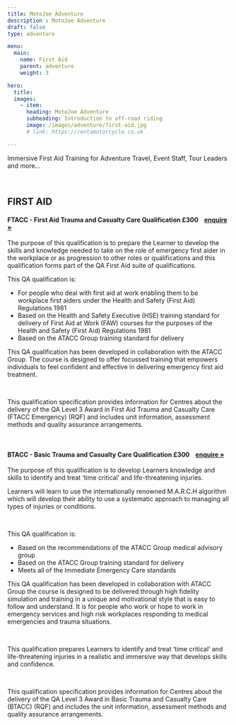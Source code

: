 ```yaml
---
title: MotoJoe Adventure
description : MotoJoe Adventure
draft: false
type: adventure

menu:
  main:
    name: First Aid
    parent: adventure
    weight: 3

hero:
  title: 
  images: 
    - item:
      heading: MotoJoe Adventure
      subheading: Introduction to off-road riding
      image: /images/adventure/first-aid.jpg
      # link: https://rentamotorcycle.co.uk

---
```

<div class="">
    <div class="row">
        <div class="col">
            <p class="lead text-center">
                Immersive First Aid Training for Adventure Travel, Event Staff, Tour Leaders and more...
            </p>
        </div>
    </div>
    <br/>
    <!-- <hr class="featurette-divider"> -->
    <div class="row">
        <div class="col">
            <h2 class="text-center mb-5 mt-5">FIRST AID</h2>
        </div>
    </div>
    <div class="card">
        <h4 class="card-header d-flex justify-content-between align-items-center">
            FTACC - First Aid Trauma and Casualty Care Qualification
            <span>£300&nbsp;&nbsp;&nbsp;&nbsp;<a class="btn btn-main-sm" href="mailto:adventure@motojoe.co.uk">enquire »</a></span>
        </h4>
        <div class="card-body">
            <p class="lead mb-4">The purpose of this qualification is to prepare the Learner to develop the skills and knowledge needed to take
on the role of emergency first aider in the workplace or as progression to other roles or qualifications and this qualification forms part of the QA First Aid suite of qualifications.</p>
            <p>This QA qualification is:</p>
            <ul>
                <li>For people who deal with first aid at work enabling them to be workplace first aiders under the Health and
                Safety (First Aid) Regulations 1981</li>
                <li>Based on the Health and Safety Executive (HSE) training standard for delivery of First Aid at Work (FAW)
                courses for the purposes of the Health and Safety (First Aid) Regulations 1981</li>
                <li>Based on the ATACC Group training standard for delivery</li>
            </ul>
            <p>This QA qualification has been developed in collaboration with the ATACC Group. The course is designed to
            offer focussed training that empowers individuals to feel confident and effective in delivering emergency first
            aid treatment.</p>
            <br/>
            <p>This qualification specification provides information for Centres about the delivery of the QA Level 3 Award
            in First Aid Trauma and Casualty Care (FTACC Emergency) (RQF) and includes unit information, assessment
            methods and quality assurance arrangements.</p>
        </div>
    </div>
    <br/>
    <div class="card">
        <h4 class="card-header d-flex justify-content-between align-items-center">
            BTACC - Basic Trauma and Casualty Care Qualification
            <span>£300&nbsp;&nbsp;&nbsp;&nbsp;<a class="btn btn-main-sm" href="mailto:adventure@motojoe.co.uk">enquire »</a></span>
        </h4>
        <div class="card-body">
            <p class="lead mb-4">The purpose of this qualification is to develop Learners knowledge and skills to identify and treat ‘time critical’
            and life-threatening injuries.</p>
            <p>Learners will learn to use the internationally renowned M.A.R.C.H algorithm which
            will develop their ability to use a systematic approach to managing all types of injuries or conditions.</p>
            <br/>
            <p>This QA qualification is:</p>
            <ul>
                <li>Based on the recommendations of the ATACC Group medical advisory group</li>
                <li>Based on the ATACC Group training standard for delivery</li>
                <li>Meets all of the Immediate Emergency Care standards</li>
            </ul>
            <p>This QA qualification has been developed in collaboration with ATACC Group the course is designed to be
            delivered through high fidelity simulation and training in a unique and motivational style that is easy to follow
            and understand. It is for people who work or hope to work in emergency services and high risk workplaces
            responding to medical emergencies and trauma situations.</p>
            <br/>
            <p>This qualification prepares Learners to identify and treat ‘time critical’ and life-threatening injuries in a realistic
            and immersive way that develops skills and confidence.</p>
            <br/>
            <p>This qualification specification provides information for Centres about the delivery of the QA Level 3 Award in
            Basic Trauma and Casualty Care (BTACC) (RQF) and includes the unit information, assessment methods and
            quality assurance arrangements.</p>
        </div>
    </div>
</div>
    